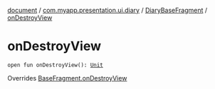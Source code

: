 [document](../../index.md) / [com.myapp.presentation.ui.diary](../index.md) / [DiaryBaseFragment](index.md) / [onDestroyView](./on-destroy-view.md)

# onDestroyView

`open fun onDestroyView(): `[`Unit`](https://kotlinlang.org/api/latest/jvm/stdlib/kotlin/-unit/index.html)

Overrides [BaseFragment.onDestroyView](../../com.myapp.presentation.utils/-base-fragment/on-destroy-view.md)

